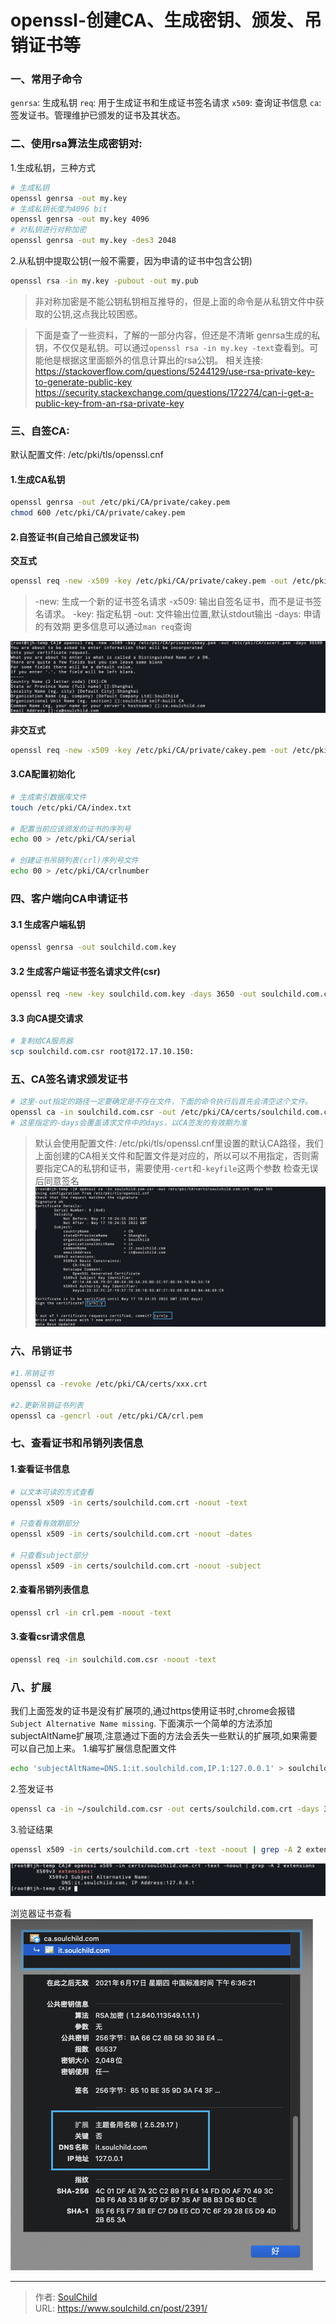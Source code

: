 # openssl-创建CA、生成密钥、颁发、吊销证书等

<!--more-->
### 一、常用子命令
`genrsa`: 生成私钥
`req`: 用于生成证书和生成证书签名请求
`x509`: 查询证书信息
`ca`: 签发证书。管理维护已颁发的证书及其状态。

### 二、使用rsa算法生成密钥对:
1.生成私钥，三种方式
```bash
# 生成私钥
openssl genrsa -out my.key
# 生成私钥长度为4096 bit
openssl genrsa -out my.key 4096
# 对私钥进行对称加密
openssl genrsa -out my.key -des3 2048
```
2.从私钥中提取公钥(一般不需要，因为申请的证书中包含公钥)
```bash
openssl rsa -in my.key -pubout -out my.pub 
```
> 非对称加密是不能公钥私钥相互推导的，但是上面的命令是从私钥文件中获取的公钥,这点我比较困惑。

> 下面是查了一些资料，了解的一部分内容，但还是不清晰
> genrsa生成的私钥，不仅仅是私钥。可以通过`openssl rsa -in my.key -text`查看到。可能他是根据这里面额外的信息计算出的rsa公钥。
> 相关连接:
> https://stackoverflow.com/questions/5244129/use-rsa-private-key-to-generate-public-key
> https://security.stackexchange.com/questions/172274/can-i-get-a-public-key-from-an-rsa-private-key

### 三、自签CA:
默认配置文件: /etc/pki/tls/openssl.cnf

#### 1.生成CA私钥
```bash
openssl genrsa -out /etc/pki/CA/private/cakey.pem
chmod 600 /etc/pki/CA/private/cakey.pem
```
#### 2.自签证书(自己给自己颁发证书)
**交互式**
```bash
openssl req -new -x509 -key /etc/pki/CA/private/cakey.pem -out /etc/pki/CA/cacert.pem -days 36500
```
> -new: 生成一个新的证书签名请求
> -x509: 输出自签名证书，而不是证书签名请求。
> -key: 指定私钥
> -out: 文件输出位置,默认stdout输出
> -days: 申请的有效期
> 更多信息可以通过`man req`查询

![20624-3ey3z04cspn.png](images/688550654.png)

**非交互式**
```bash
openssl req -new -x509 -key /etc/pki/CA/private/cakey.pem -out /etc/pki/CA/cacert.pem -subj "/C=CN/ST=Shanghai/L=Shanghai/O=SoulChild/OU=soulchild self-built CA/CN=ca.soulchild.com/emailAddress=ca@soulchild.com" -days 36500
```

#### 3.CA配置初始化
```bash
# 生成索引数据库文件
touch /etc/pki/CA/index.txt

# 配置当前应该颁发的证书的序列号
echo 00 > /etc/pki/CA/serial

# 创建证书吊销列表(crl)序列号文件
echo 00 > /etc/pki/CA/crlnumber
```

### 四、客户端向CA申请证书
#### 3.1 生成客户端私钥
```bash
openssl genrsa -out soulchild.com.key
```

#### 3.2 生成客户端证书签名请求文件(csr)
```bash
openssl req -new -key soulchild.com.key -days 3650 -out soulchild.com.csr -subj "/C=CN/ST=Shanghai/L=Shanghai/O=SoulChild/OU=it/CN=it.soulchild.com/emailAddress=it@soulchild.com"
```

#### 3.3 向CA提交请求
```bash
# 复制给CA服务器
scp soulchild.com.csr root@172.17.10.150:
```

### 五、CA签名请求颁发证书
```bash
# 这里-out指定的路径一定要确定是不存在文件，下面的命令执行后首先会清空这个文件。
openssl ca -in soulchild.com.csr -out /etc/pki/CA/certs/soulchild.com.crt -days 365
# 这里指定的-days会覆盖请求文件中的days，以CA签发的有效期为准
```
> 默认会使用配置文件: /etc/pki/tls/openssl.cnf里设置的默认CA路径，我们上面创建的CA相关文件和配置文件是对应的，所以可以不用指定，否则需要指定CA的私钥和证书，需要使用`-cert`和`-keyfile`这两个参数
检查无误后同意签名
![92786-sskypumaey.png](images/1322646044.png)

### 六、吊销证书
```bash
#1.吊销证书
openssl ca -revoke /etc/pki/CA/certs/xxx.crt

#2.更新吊销证书列表
openssl ca -gencrl -out /etc/pki/CA/crl.pem
```

### 七、查看证书和吊销列表信息
#### 1.查看证书信息
```bash
# 以文本可读的方式查看
openssl x509 -in certs/soulchild.com.crt -noout -text

# 只查看有效期部分
openssl x509 -in certs/soulchild.com.crt -noout -dates

# 只查看subject部分
openssl x509 -in certs/soulchild.com.crt -noout -subject
```
#### 2.查看吊销列表信息
```bash
openssl crl -in crl.pem -noout -text
```

#### 3.查看csr请求信息
```bash
openssl req -in soulchild.com.csr -noout -text
```



### 八、扩展
我们上面签发的证书是没有扩展项的,通过https使用证书时,chrome会报错`Subject Alternative Name missing`.
下面演示一个简单的方法添加subjectAltName扩展项,注意通过下面的方法会丢失一些默认的扩展项,如果需要可以自己加上来。
1.编写扩展信息配置文件
```bash
echo 'subjectAltName=DNS.1:it.soulchild.com,IP.1:127.0.0.1' > soulchild.com_ext.cnf
```
2.签发证书
```bash
openssl ca -in ~/soulchild.com.csr -out certs/soulchild.com.crt -days 30 -extfile soulchild.com_ext.cnf
```

3.验证结果
```bash
openssl x509 -in certs/soulchild.com.crt -text -noout | grep -A 2 extensions
```
![38869-s4hghwk79om.png](images/2910598423.png)


浏览器证书查看
![59676-h9i5v25dfr.png](images/1227790424.png)


---

> 作者: [SoulChild](https://www.soulchild.cn)  
> URL: https://www.soulchild.cn/post/2391/  


